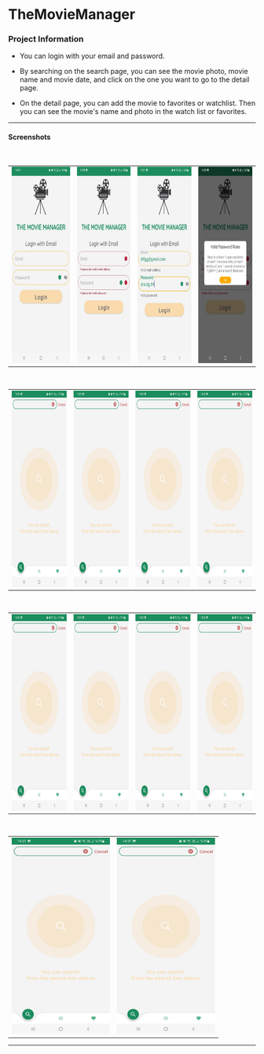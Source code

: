 # TheMovieManager

### Project Information

- You can login with your email and password.

- By searching on the search page, you can see the movie photo, movie name and movie date, and click on the one you want to go to the detail page.

- On the detail page, you can add the movie to favorites or watchlist. Then you can see the movie's name and photo in the watch list or favorites.

------------
#### Screenshots
 <br />
<table>
  <tr>
    <td><img src="login1.jpeg" width="216" height="400"></td>
    <td><img src="login2.jpeg" width="200" height="400"></td>
    <td><img src="login3.jpeg" width="200" height="400"></td>
      <td><img src="login4.jpeg" width="200" height="400"></td>
  </tr>
 </table>
 
 <br />

<table>
  <tr>
    <td><img src="search.jpeg" width="200" height="400"></td>
    <td><img src="search.jpeg" width="200" height="400"></td>
    <td><img src="search.jpeg" width="200" height="400"></td>
      <td><img src="search.jpeg" width="200" height="400"></td>
  </tr>
 </table>
 
 <br />

<table>
 
  <tr>
    <td><img src="search.jpeg" width="200" height="400"></td>
    <td><img src="search.jpeg" width="200" height="400"></td>
    <td><img src="search.jpeg" width="200" height="400"></td>
    <td><img src="search.jpeg" width="200" height="400"></td>
  </tr>
 </table>
 
 <br />

<table>
 
  <tr>
    <td><img src="search.jpeg" width="200" height="400"></td>
    <td><img src="search.jpeg" width="200" height="400"></td>
  </tr>
 </table>

------------

